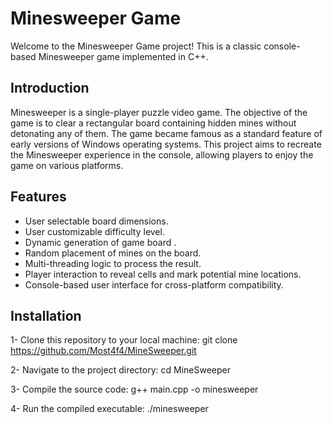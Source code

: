 # Minesweeper Game
Welcome to the Minesweeper Game project! 
This is a classic console-based Minesweeper game implemented in C++.

## Introduction
Minesweeper is a single-player puzzle video game. The objective of the game is to clear a rectangular board containing hidden mines without detonating any of them. The game became famous as a standard feature of early versions of Windows operating systems.
This project aims to recreate the Minesweeper experience in the console, allowing players to enjoy the game on various platforms.

## Features
- User selectable  board dimensions.
- User customizable difficulty level.
- Dynamic generation of game board .
- Random placement of mines on the board.
- Multi-threading logic to process the result.
- Player interaction to reveal cells and mark potential mine locations.
- Console-based user interface for cross-platform compatibility.

## Installation
1- Clone this repository to your local machine:
git clone https://github.com/Most4f4/MineSweeper.git

2- Navigate to the project directory:
cd MineSweeper

3- Compile the source code:
g++ main.cpp -o minesweeper

4- Run the compiled executable:
./minesweeper







